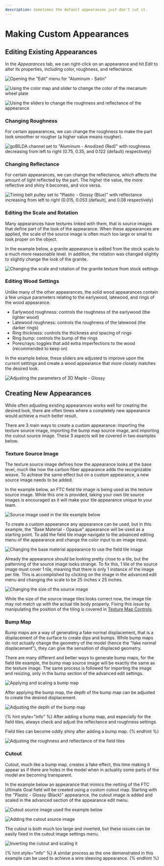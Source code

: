 ```yaml
---
description: Sometimes the default appearances just don't cut it.
---
```


# Making Custom Appearances

## Editing Existing Appearances

In the _Appearances_ tab, we can right-click on an appearance and hit _Edit_ to alter its properties, including color, roughness, and reflectance.

![Opening the &quot;Edit&quot; menu for &quot;Aluminum - Satin&quot;](../.gitbook/assets/957ccecf89eeca52c7a9926838348a7e.gif)

![Using the color map and slider to change the color of the mecanum wheel plate](../.gitbook/assets/culurz.gif)

![Using the sliders to change the roughness and reflectance of the appearance](../.gitbook/assets/slidurr.gif)

### Changing Roughness

For certain appearances, we can change the roughness to make the part look smoother or rougher \(a higher value means rougher\).

![goBILDA channel set to &quot;Aluminum - Anodized \(Red\)&quot; with roughness decreasing from left to right \(0.75, 0.35, and 0.122 \(default\) respectively\)](../.gitbook/assets/roughness.png)

### Changing Reflectance

For certain appearances, we can change the reflectance, which affects the amount of light reflected by the part. The higher the value, the more reflective and shiny it becomes, and vice versa.

![Timing belt pulley set to &quot;Plastic - Glossy \(Blue\)&quot; with reflectance increasing from left to right \(0.015, 0.053 \(default\), and 0.08 respectively\)](../.gitbook/assets/pull.png)

### Editing the Scale and Rotation

Many appearances have textures linked with them, that is source images that define part of the look of the appearance. When these appearances are applied, the scale of the source image is often much too large or small to look proper on the object.

In the example below, a granite appearance is edited from the stock scale to a much more reasonable level. In addition, the rotation was changed slightly to slightly change the look of the granite.

![Changing the scale and rotation of the granite texture from stock settings](../.gitbook/assets/123187422eecc9520066f1c2469663ab.gif)

### Editing Wood Settings

Unlike many of the other appearances, the solid wood appearances contain a few unique parameters relating to the earlywood, latewood, and rings of the wood appearance.

* Earlywood roughness: controls the roughness of the earlywood \(the lighter wood\)
* Latewood roughness: controls the roughness of the latewood \(the darker rings\)
* Ring thickness: controls the thickness and spacing of rings
* Ring bump: controls the bump of the rings
* Pores/rays: toggles that add extra imperfections to the wood \(recommended to keep on\)

In the example below, these sliders are adjusted to improve upon the current settings and create a wood appearance that more closely matches the desired look.

![Adjusting the parameters of 3D Maple - Glossy](../.gitbook/assets/6e73d80746bf3c9ac5bde2b5028104c4.gif)

## Creating New Appearances

While often adjusting existing appearances works well for creating the desired look, there are often times where a completely new appearance would achieve a much better result.

There are 3 main ways to create a custom appearance: importing the texture source image, importing the bump map source image, and importing the cutout source image. These 3 aspects will be covered in two examples below.

### Texture Source Image

The texture source image defines how the appearance looks at the base level, much like how the carbon fiber appearance adds the recognizable weave. To achieve the same effect but on a custom appearance, a new source image needs to be added.

In the example below, an FTC field tile image is being used as the texture source image. While this one is provided, taking your own tile source images is encouraged as it will make your tile appearance unique to your team.

![Source image used in the tile example below](../.gitbook/assets/fieldtiles-editednoedge-contrast_brightness.png)

To create a custom appearance any appearance can be used, but in this example, the "Base Material - Opaque" appearance will be used as a starting point. To add the field tile image navigate to the advanced editing menu of the appearance and change the color input to an image input.

![Changing the base material appearance  to use the field tile image](../.gitbook/assets/8b3778cd3dd3e9fdf35db60e133d5d16.gif)

Already the appearance should be looking pretty close to a tile, but the patterning of the source image looks strange. To fix this, 1 tile of the source image must cover 1 tile, meaning that there is only 1 instance of the image per tile. This is accomplished by clicking on the image in the advanced edit menu and changing the scale to be 25 inches x 25 inches.

![Changing the size of the source image](../.gitbook/assets/f1abd2162bc0465a5ebf39badca17c8b.gif)

While the size of the source image tiles looks correct now, the image tile may not match up with the actual tile body properly. Fixing this issue by manipulating the position of the tiling is covered in [Texture Map Controls](texture-map-controls.md).

### Bump Map

Bump maps are a way of generating a fake normal displacement, that is a displacement of the surface to create dips and bumps. While bump maps do not actually change the geometry of the model \(hence the "fake normal displacement"\), they can give the sensation of displaced geometry.

There are many different and better ways to generate bump maps, for the field tile example, the bump map source image will be exactly the same as the texture image. The same process is followed for importing the image and resizing, only in the bump section of the advanced edit settings.

![Applying and scaling a bump map](../.gitbook/assets/243d2f19086397ecfe96ff320f3be245.gif)

After applying the bump map, the depth of the bump map can be adjusted to create the desired displacement.

![Adjusting the depth of the bump map](../.gitbook/assets/b7448dd913654b27ab3698fbb41ddb04.gif)

{% hint style="info" %}
After adding a bump map, and especially for the field tiles, always check and adjust the reflectance and roughness settings.

Field tiles can become oddly shiny after adding a bump map.
{% endhint %}

![Adjusting the roughness and reflectance of the field tiles](../.gitbook/assets/c0fdf4f8d3ca87397adc7b8552635977.gif)

### Cutout

Cutout, much like a bump map, creates a fake effect, this time making it appear as if there are holes in the model when in actuality some parts of the model are becoming transparent.

In the example below an appearance that mimics the netting of the FTC Ultimate Goal field will be created using a custom cutout map. Starting with the "Plastic - Glossy \(Black\)" appearance, the cutout image is added and scaled in the advanced section of the appearance edit menu.

![Cutout source image used the example below](../.gitbook/assets/untitled-drawing-26-.png)

![Adding the cutout source image](../.gitbook/assets/59810a0ac88f6522598127779b598a99.gif)

The cutout is both much too large and inverted, but these issues can be easily fixed in the cutout image settings menu.

![Inverting the cutout and scaling it](../.gitbook/assets/8c7fe13c8eb85715b056bb2e1ba7becc.gif)

{% hint style="info" %}
A similar process as the one demonstrated in this example can be used to achieve a wire sleeving appearance.
{% endhint %}


